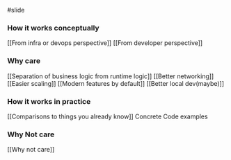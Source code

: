 #slide

### How it works conceptually
[[From infra or devops perspective]]
[[From developer perspective]]
###  Why care
[[Separation of business logic from runtime logic]]
[[Better networking]]
[[Easier scaling]]
[[Modern features by default]]
[[Better local dev(maybe)]]
### How it works in practice
[[Comparisons to things you already know]]
Concrete Code examples 

### Why Not care
[[Why not care]]
